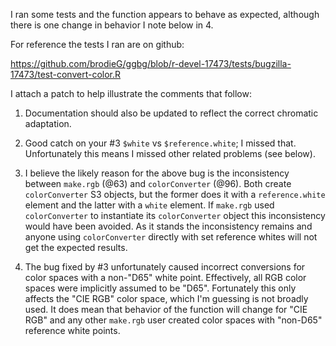 I ran some tests and the function appears to behave as expected, although there
is one change in behavior I note below in 4.

For reference the tests I ran are on github:

https://github.com/brodieG/ggbg/blob/r-devel-17473/tests/bugzilla-17473/test-convert-color.R

I attach a patch to help illustrate the comments that follow:

1. Documentation should also be updated to reflect the correct chromatic
   adaptation.

2. Good catch on your #3 `$white` vs `$reference.white`; I missed that.
   Unfortunately this means I missed other related problems (see below).

3. I believe the likely reason for the above bug is the inconsistency between
   `make.rgb` (@63) and `colorConverter` (@96).  Both create `colorConverter` S3
   objects, but the former does it with a `reference.white` element and the
   latter with a `white` element.  If `make.rgb` used `colorConverter` to
   instantiate its `colorConverter` object this inconsistency would have been
   avoided.  As it stands the inconsistency remains and anyone using
   `colorConverter` directly with set reference whites will not get the expected
   results.

4. The bug fixed by #3 unfortunately caused incorrect conversions for color
   spaces with a non-"D65" white point.  Effectively, all RGB color spaces were
   implicitly assumed to be "D65".  Fortunately this only affects the "CIE RGB"
   color space, which I'm guessing is not broadly used.  It does mean that
   behavior of the function will change for "CIE RGB" and any other `make.rgb`
   user created color spaces with "non-D65" reference white points.
